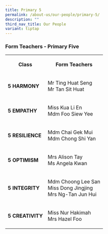 ```yaml
---
title: Primary 5
permalink: /about-us/our-people/primary-5/
description: ""
third_nav_title: Our People
variant: tiptap
---
```

<h3><strong>Form Teachers - Primary Five</strong></h3>
<p></p>
<table style="minWidth: 50px">
<colgroup>
<col>
<col>
</colgroup>
<tbody>
<tr>
<th rowspan="1" colspan="1">
<p>Class</p>
</th>
<th rowspan="1" colspan="1">
<p>Form Teachers</p>
</th>
</tr>
<tr>
<td rowspan="1" colspan="1">
<p><strong>5 HARMONY</strong>
</p>
</td>
<td rowspan="1" colspan="1">
<p>Mr Ting Huat Seng
<br>Mr Tan Sit Huat</p>
</td>
</tr>
<tr>
<td rowspan="1" colspan="1">
<p><strong>5 EMPATHY</strong>
</p>
</td>
<td rowspan="1" colspan="1">
<p>Miss Kua Li En
<br>Mdm Foo Siew Yee</p>
</td>
</tr>
<tr>
<td rowspan="1" colspan="1">
<p><strong>5 RESILIENCE</strong>
</p>
</td>
<td rowspan="1" colspan="1">
<p>Mdm Chai Gek Mui
<br>Mdm Chong Shi Yan</p>
</td>
</tr>
<tr>
<td rowspan="1" colspan="1">
<p><strong>5 OPTIMISM</strong>
</p>
</td>
<td rowspan="1" colspan="1">
<p>Mrs Alison Tay
<br>Ms Angela Kwan</p>
</td>
</tr>
<tr>
<td rowspan="1" colspan="1">
<p><strong>5 INTEGRITY</strong>
</p>
</td>
<td rowspan="1" colspan="1">
<p>Mdm Choong Lee San
<br>Miss Dong Jingjing
<br>Mrs Ng-Tan Jun Hui</p>
</td>
</tr>
<tr>
<td rowspan="1" colspan="1">
<p><strong>5 CREATIVITY</strong>
</p>
</td>
<td rowspan="1" colspan="1">
<p>Miss Nur Hakimah
<br>Mrs Hazel Foo</p>
</td>
</tr>
</tbody>
</table>
<p></p>